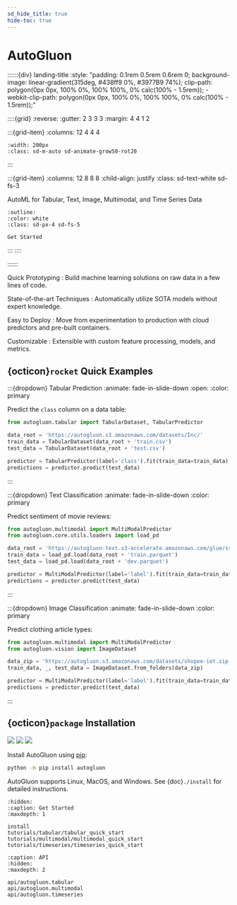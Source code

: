 ```yaml
---
sd_hide_title: true
hide-toc: true
---
```


# AutoGluon

::::::{div} landing-title
:style: "padding: 0.1rem 0.5rem 0.6rem 0; background-image: linear-gradient(315deg, #438ff9 0%, #3977B9 74%); clip-path: polygon(0px 0px, 100% 0%, 100% 100%, 0% calc(100% - 1.5rem)); -webkit-clip-path: polygon(0px 0px, 100% 0%, 100% 100%, 0% calc(100% - 1.5rem));"

::::{grid}
:reverse:
:gutter: 2 3 3 3
:margin: 4 4 1 2

:::{grid-item}
:columns: 12 4 4 4

```{image} ./_static/autogluon-s.png
:width: 200px
:class: sd-m-auto sd-animate-grow50-rot20
```
:::

:::{grid-item}
:columns: 12 8 8 8
:child-align: justify
:class: sd-text-white sd-fs-3

AutoML for Tabular, Text, Image, Multimodal, and Time Series Data

```{button-link} tutorials/tabular/tabular_quick_start.html
:outline:
:color: white
:class: sd-px-4 sd-fs-5

Get Started
```

:::
::::

::::::

Quick Prototyping 
: Build machine learning solutions on raw data in a few lines of code.

State-of-the-art Techniques
: Automatically utilize SOTA models without expert knowledge.

Easy to Deploy
: Move from experimentation to production with cloud predictors and pre-built containers.

Customizable
: Extensible with custom feature processing, models, and metrics.

## {octicon}`rocket` Quick Examples

:::{dropdown} Tabular Prediction
:animate: fade-in-slide-down
:open:
:color: primary

Predict the `class` column on a data table:

```python
from autogluon.tabular import TabularDataset, TabularPredictor

data_root = 'https://autogluon.s3.amazonaws.com/datasets/Inc/'
train_data = TabularDataset(data_root + 'train.csv')
test_data = TabularDataset(data_root + 'test.csv')

predictor = TabularPredictor(label='class').fit(train_data=train_data)
predictions = predictor.predict(test_data)
```
:::


:::{dropdown} Text Classification
:animate: fade-in-slide-down
:color: primary

Predict sentiment of movie reviews:

```python
from autogluon.multimodal import MultiModalPredictor
from autogluon.core.utils.loaders import load_pd

data_root = 'https://autogluon-text.s3-accelerate.amazonaws.com/glue/sst/'
train_data = load_pd.load(data_root + 'train.parquet')
test_data = load_pd.load(data_root + 'dev.parquet')

predictor = MultiModalPredictor(label='label').fit(train_data=train_data)
predictions = predictor.predict(test_data)
```
:::

:::{dropdown} Image Classification
:animate: fade-in-slide-down
:color: primary

Predict clothing article types:

```python
from autogluon.multimodal import MultiModalPredictor
from autogluon.vision import ImageDataset

data_zip = 'https://autogluon.s3.amazonaws.com/datasets/shopee-iet.zip'
train_data, _, test_data = ImageDataset.from_folders(data_zip)

predictor = MultiModalPredictor(label='label').fit(train_data=train_data)
predictions = predictor.predict(test_data)
```
:::


## {octicon}`package` Installation

![](https://img.shields.io/pypi/pyversions/autogluon)
![](https://img.shields.io/pypi/v/autogluon.svg)
![](https://img.shields.io/pypi/dm/autogluon)

Install AutoGluon using [pip](https://pip.pypa.io/en/stable/installation/):

```bash
python -m pip install autogluon
```

AutoGluon supports Linux, MacOS, and Windows. See {doc}`./install` for detailed instructions. 


```{toctree}
:hidden:
:caption: Get Started
:maxdepth: 1

install
tutorials/tabular/tabular_quick_start
tutorials/multimodal/multimodal_quick_start
tutorials/timeseries/timeseries_quick_start
```

```{toctree}
:caption: API
:hidden:
:maxdepth: 2

api/autogluon.tabular
api/autogluon.multimodal
api/autogluon.timeseries
```
